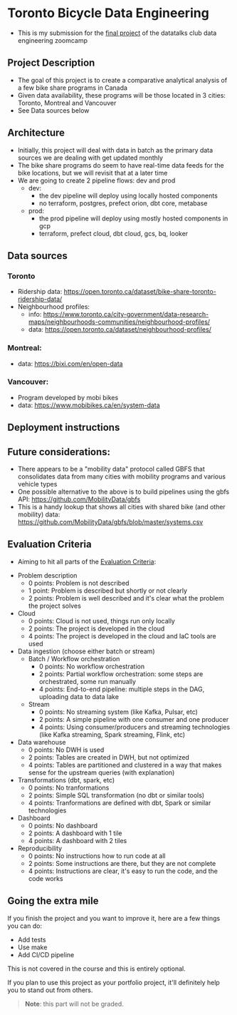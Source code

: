 # Toronto Bicycle Data Engineering

- This is my submission for the [final project](https://github.com/DataTalksClub/data-engineering-zoomcamp/blob/main/week_7_project/README.md) of the datatalks club data engineering zoomcamp

## Project Description
- The goal of this project is to create a comparative analytical analysis of a few bike share programs in Canada
- Given data availability, these programs will be those located in 3 cities: Toronto, Montreal and Vancouver
- See Data sources below

## Architecture
- Initially, this project will deal with data in batch as the primary data sources we are dealing with get updated monthly
- The bike share programs do seem to have real-time data feeds for the bike locations, but we will revisit that at a later time
- We are going to create 2 pipeline flows: dev and prod
    - dev:
        - the dev pipeline will deploy using locally hosted components
        - no terraform, postgres, prefect orion, dbt core, metabase
    - prod:
        - the prod pipeline will deploy using mostly hosted components in gcp
        - terraform, prefect cloud, dbt cloud, gcs, bq, looker

## Data sources
### Toronto
- Ridership data: https://open.toronto.ca/dataset/bike-share-toronto-ridership-data/
- Neighbourhood profiles:
    - info: https://www.toronto.ca/city-government/data-research-maps/neighbourhoods-communities/neighbourhood-profiles/
    - data: https://open.toronto.ca/dataset/neighbourhood-profiles/

### Montreal:
- data: https://bixi.com/en/open-data

### Vancouver:
- Program developed by mobi bikes
- data: https://www.mobibikes.ca/en/system-data

## Deployment instructions

## Future considerations:
- There appears to be a "mobility data" protocol called GBFS that consolidates data from many cities with mobility programs and various vehicle types
- One possible alternative to the above is to build pipelines using the gbfs API: https://github.com/MobilityData/gbfs
- This is a handy lookup that shows all cities with shared bike (and other mobility) data: https://github.com/MobilityData/gbfs/blob/master/systems.csv

## Evaluation Criteria
- Aiming to hit all parts of the [Evaluation Criteria](https://github.com/DataTalksClub/data-engineering-zoomcamp/blob/main/week_7_project/README.md):
* Problem description
    * 0 points: Problem is not described
    * 1 point: Problem is described but shortly or not clearly 
    * 2 points: Problem is well described and it's clear what the problem the project solves
* Cloud
    * 0 points: Cloud is not used, things run only locally
    * 2 points: The project is developed in the cloud
    * 4 points: The project is developed in the cloud and IaC tools are used
* Data ingestion (choose either batch or stream)
    * Batch / Workflow orchestration
        * 0 points: No workflow orchestration
        * 2 points: Partial workflow orchestration: some steps are orchestrated, some run manually
        * 4 points: End-to-end pipeline: multiple steps in the DAG, uploading data to data lake
    * Stream
        * 0 points: No streaming system (like Kafka, Pulsar, etc)
        * 2 points: A simple pipeline with one consumer and one producer
        * 4 points: Using consumer/producers and streaming technologies (like Kafka streaming, Spark streaming, Flink, etc)
* Data warehouse
    * 0 points: No DWH is used
    * 2 points: Tables are created in DWH, but not optimized
    * 4 points: Tables are partitioned and clustered in a way that makes sense for the upstream queries (with explanation)
* Transformations (dbt, spark, etc)
    * 0 points: No tranformations
    * 2 points: Simple SQL transformation (no dbt or similar tools)
    * 4 points: Tranformations are defined with dbt, Spark or similar technologies
* Dashboard
    * 0 points: No dashboard
    * 2 points: A dashboard with 1 tile
    * 4 points: A dashboard with 2 tiles
* Reproducibility
    * 0 points: No instructions how to run code at all
    * 2 points: Some instructions are there, but they are not complete
    * 4 points: Instructions are clear, it's easy to run the code, and the code works


## Going the extra mile 

If you finish the project and you want to improve it, here are a few things you can do:

* Add tests
* Use make
* Add CI/CD pipeline 

This is not covered in the course and this is entirely optional.

If you plan to use this project as your portfolio project, it'll 
definitely help you to stand out from others.

> **Note**: this part will not be graded. 